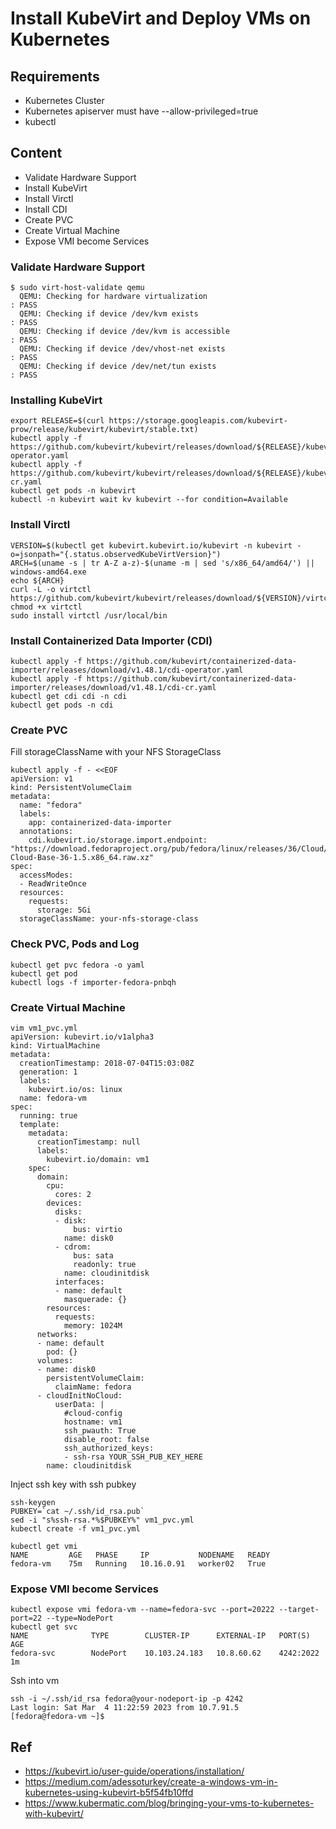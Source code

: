 # Install KubeVirt and Deploy VMs on Kubernetes

## Requirements
- Kubernetes Cluster
- Kubernetes apiserver must have --allow-privileged=true
- kubectl

## Content
- Validate Hardware Support
- Install KubeVirt
- Install Virctl
- Install CDI
- Create PVC
- Create Virtual Machine
- Expose VMI become Services

### Validate Hardware Support
```
$ sudo virt-host-validate qemu
  QEMU: Checking for hardware virtualization                                 : PASS
  QEMU: Checking if device /dev/kvm exists                                   : PASS
  QEMU: Checking if device /dev/kvm is accessible                            : PASS
  QEMU: Checking if device /dev/vhost-net exists                             : PASS
  QEMU: Checking if device /dev/net/tun exists                               : PASS
```

### Installing KubeVirt
```
export RELEASE=$(curl https://storage.googleapis.com/kubevirt-prow/release/kubevirt/kubevirt/stable.txt)
kubectl apply -f https://github.com/kubevirt/kubevirt/releases/download/${RELEASE}/kubevirt-operator.yaml
kubectl apply -f https://github.com/kubevirt/kubevirt/releases/download/${RELEASE}/kubevirt-cr.yaml
kubectl get pods -n kubevirt
kubectl -n kubevirt wait kv kubevirt --for condition=Available
```

### Install Virctl
```
VERSION=$(kubectl get kubevirt.kubevirt.io/kubevirt -n kubevirt -o=jsonpath="{.status.observedKubeVirtVersion}")
ARCH=$(uname -s | tr A-Z a-z)-$(uname -m | sed 's/x86_64/amd64/') || windows-amd64.exe
echo ${ARCH}
curl -L -o virtctl https://github.com/kubevirt/kubevirt/releases/download/${VERSION}/virtctl-${VERSION}-${ARCH}
chmod +x virtctl
sudo install virtctl /usr/local/bin
```

### Install Containerized Data Importer (CDI)
```
kubectl apply -f https://github.com/kubevirt/containerized-data-importer/releases/download/v1.48.1/cdi-operator.yaml
kubectl apply -f https://github.com/kubevirt/containerized-data-importer/releases/download/v1.48.1/cdi-cr.yaml
kubectl get cdi cdi -n cdi
kubectl get pods -n cdi
```

### Create PVC
Fill storageClassName with your NFS StorageClass
```
kubectl apply -f - <<EOF
apiVersion: v1
kind: PersistentVolumeClaim
metadata:
  name: "fedora"
  labels:
    app: containerized-data-importer
  annotations:
    cdi.kubevirt.io/storage.import.endpoint: "https://download.fedoraproject.org/pub/fedora/linux/releases/36/Cloud/x86_64/images/Fedora-Cloud-Base-36-1.5.x86_64.raw.xz"
spec:
  accessModes:
  - ReadWriteOnce
  resources:
    requests:
      storage: 5Gi
  storageClassName: your-nfs-storage-class
```

### Check PVC, Pods and Log
```
kubectl get pvc fedora -o yaml
kubectl get pod
kubectl logs -f importer-fedora-pnbqh
```

### Create Virtual Machine
```
vim vm1_pvc.yml
apiVersion: kubevirt.io/v1alpha3
kind: VirtualMachine
metadata:
  creationTimestamp: 2018-07-04T15:03:08Z
  generation: 1
  labels:
    kubevirt.io/os: linux
  name: fedora-vm
spec:
  running: true
  template:
    metadata:
      creationTimestamp: null
      labels:
        kubevirt.io/domain: vm1
    spec:
      domain:
        cpu:
          cores: 2
        devices:
          disks:
          - disk:
              bus: virtio
            name: disk0
          - cdrom:
              bus: sata
              readonly: true
            name: cloudinitdisk
          interfaces:
          - name: default
            masquerade: {}
        resources:
          requests:
            memory: 1024M
      networks:
      - name: default
        pod: {}
      volumes:
      - name: disk0
        persistentVolumeClaim:
          claimName: fedora
      - cloudInitNoCloud:
          userData: |
            #cloud-config
            hostname: vm1
            ssh_pwauth: True
            disable_root: false
            ssh_authorized_keys:
            - ssh-rsa YOUR_SSH_PUB_KEY_HERE
        name: cloudinitdisk
```
Inject ssh key with ssh pubkey
```
ssh-keygen
PUBKEY=`cat ~/.ssh/id_rsa.pub`
sed -i "s%ssh-rsa.*%$PUBKEY%" vm1_pvc.yml
kubectl create -f vm1_pvc.yml
```
```
kubectl get vmi
NAME         AGE   PHASE     IP           NODENAME   READY
fedora-vm    75m   Running   10.16.0.91   worker02   True
```

### Expose VMI become Services
```
kubectl expose vmi fedora-vm --name=fedora-svc --port=20222 --target-port=22 --type=NodePort
kubectl get svc
NAME              TYPE        CLUSTER-IP      EXTERNAL-IP   PORT(S)    AGE
fedora-svc        NodePort    10.103.24.183   10.8.60.62    4242:2022      1m
```
Ssh into vm
```
ssh -i ~/.ssh/id_rsa fedora@your-nodeport-ip -p 4242
Last login: Sat Mar  4 11:22:59 2023 from 10.7.91.5
[fedora@fedora-vm ~]$
```

## Ref
- https://kubevirt.io/user-guide/operations/installation/
- https://medium.com/adessoturkey/create-a-windows-vm-in-kubernetes-using-kubevirt-b5f54fb10ffd
- https://www.kubermatic.com/blog/bringing-your-vms-to-kubernetes-with-kubevirt/